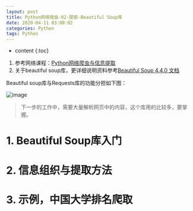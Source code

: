 ```yaml
---
layout: post
title: Python网络爬虫-02-提取-Beautiful Soup库
date: 2020-04-11 03:00:02
categories: Python
tags: Python
---
```

* content
{:toc}

1. 参考网络课程：[Python网络爬虫与信息提取](https://www.icourse163.org/course/BIT-1001870001)
2. 关于beautiful soup库，更详细说明资料参考[Beautiful Soup 4.4.0 文档](https://www.crummy.com/software/BeautifulSoup/bs4/doc.zh/)

Beautiful soup库与Requests库的功能分担如下图：

![image](https://user-images.githubusercontent.com/18595935/79046557-a40e9800-7c4c-11ea-9bb9-0b90ec7d1e22.png)

> 下一步的工作中，需要大量解析网页中的内容，这个库用的比较多，要掌握。

# 1. Beautiful Soup库入门

# 2. 信息组织与提取方法

# 3. 示例，中国大学排名爬取
